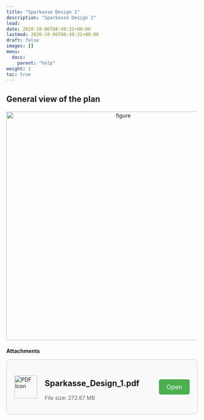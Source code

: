 ```yaml
---
title: "Sparkasse Design 1"
description: "Sparkasse Design 1"
lead:
date: 2020-10-06T08:49:31+00:00
lastmod: 2020-10-06T08:49:31+00:00
draft: false
images: []
menu:
  docs:
    parent: "help"
weight: 1
toc: true
---
```


<head>
<meta charset="utf-8">
<title>Lightbox Example</title>
<link rel="stylesheet" href="https://cdnjs.cloudflare.com/ajax/libs/lightbox2/2.11.0/css/lightbox.css">
</head>
<body>

## General view of the plan

<div style="text-align: center; margin: 20px 0;">
  <a href="/SP_1(1).jpg" data-lightbox="example-1">
    <img src="/SP_1(1).jpg" alt="figure" style="width: 600px;" />
  </a>
</div>

**Attachments**


<head>
  <meta charset="UTF-8">
  <meta name="viewport" content="width=device-width, initial-scale=1.0">
  <title>Sparkasse_Design_1.pdf</title>
  <style>
    .download-container {
      display: flex;
      align-items: center;
      border: 1px solid #ccc;
      padding: 20px;
      border-radius: 10px;
      background-color: #f9f9f9;
      max-width: 600px;
      margin: 0 auto;
    }
    .pdf-icon {
      width: 60px;
      margin-right: 20px;
    }
    .download-info {
      flex-grow: 1;
    }
    .file-size {
      color: #666;
    }
    .download-button {
      padding: 10px 20px;
      background-color: #4CAF50;
      color: white;
      border: none;
      border-radius: 5px;
      cursor: pointer;
      text-decoration: none;
      font-size: 16px;
    }
    .download-button:hover {
      background-color: #45a049;
    }
  </style>
</head>
<body>

<div class="download-container">
  <img src="/pdf.png" alt="PDF Icon" class="pdf-icon">
  <div class="download-info">
    <h2>Sparkasse_Design_1.pdf</h2>
    <p class="file-size">File size: 272.67 MB</p>
  </div>
  <a href="/Sparkasse_Design_1.pdf"  target="_blank" class="download-button">Open</a>
</div>

</body>
<script src="https://cdnjs.cloudflare.com/ajax/libs/jquery/3.3.1/jquery.min.js"></script>
<script src="https://stackpath.bootstrapcdn.com/bootstrap/4.3.1/js/bootstrap.min.js"></script>
<script src="https://cdnjs.cloudflare.com/ajax/libs/lightbox2/2.11.0/js/lightbox.js"></script>
</body>


